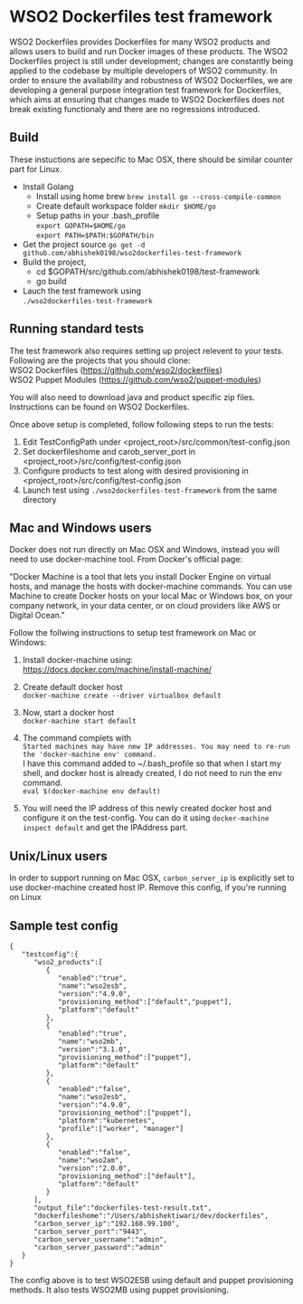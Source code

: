 # WSO2 Dockerfiles test framework

WSO2 Dockerfiles provides Dockerfiles for many WSO2 products and allows users to build and run Docker images of these products. The WSO2 Dockerfiles project is still under development; changes are constantly being applied to the codebase by multiple developers of WSO2 community. In order to ensure the availability and robustness of WSO2 Dockerfiles, we are developing a general purpose integration test framework for Dockerfiles, which aims at ensuring that changes made to WSO2 Dockerfiles does not break existing functionaly and there are no regressions introduced.

## Build 
These instuctions are sepecific to Mac OSX, there should be similar counter part for Linux.  
+ Install Golang
  * Install using home brew ` brew install go --cross-compile-common `
  * Create default workspace folder ` mkdir $HOME/go `
  * Setup paths in your .bash_profile  
     ` export GOPATH=$HOME/go `  
     ` export PATH=$PATH:$GOPATH/bin ` 
+ Get the project source
   ` go get -d github.com/abhishek0198/wso2dockerfiles-test-framework `
+ Build the project,  
  * cd $GOPATH/src/github.com/abhishek0198/test-framework  
  * go build
+ Lauch the test framework using  
  ` ./wso2dockerfiles-test-framework `

## Running standard tests
The test framework also requires setting up project relevent to your tests. Following are the projects that you should clone:  
WSO2 Dockerfiles (https://github.com/wso2/dockerfiles)  
WSO2 Puppet Modules (https://github.com/wso2/puppet-modules)  

You will also need to download java and product specific zip files. Instructions can be found on WSO2 Dockerfiles.  

Once above setup is completed, follow following steps to run the tests:  
1. Edit TestConfigPath under <project_root>/src/common/test-config.json  
2. Set dockerfileshome and carob_server_port in <project_root>/src/config/test-config.json  
3. Configure products to test along with desired provisioning in <project_root>/src/config/test-config.json  
4. Launch test using ```./wso2dockerfiles-test-framework``` from the same directory  

## Mac and Windows users
Docker does not run directly on Mac OSX and Windows, instead you will need to use docker-machine tool. From Docker's official page:  

"Docker Machine is a tool that lets you install Docker Engine on virtual hosts, and manage the hosts with docker-machine commands. You can use Machine to create Docker hosts on your local Mac or Windows box, on your company network, in your data center, or on cloud providers like AWS or Digital Ocean."

Follow the follwing instructions to setup test framework on Mac or Windows:  

1. Install docker-machine using:  
https://docs.docker.com/machine/install-machine/  

2. Create default docker host  
`` docker-machine create --driver virtualbox default ``  

3. Now, start a docker host  
`` docker-machine start default ``  

4. The command complets with  
`` Started machines may have new IP addresses. You may need to re-run the 'docker-machine env' command. ``  
I have this command added to ~/.bash_profile so that when I start my shell, and docker host is already created, I do not need to run the env command.  
`` eval $(docker-machine env default) ``  

5. You will need the IP address of this newly created docker host and configure it on the test-config. You can do it using `` docker-machine inspect default `` and get the IPAddress part.  

## Unix/Linux users  
In order to support running on Mac OSX, `carbon_server_ip` is explicitly set to use docker-machine created host IP. Remove this config, if you're running on Linux

## Sample test config  
```        
{
   "testconfig":{
      "wso2_products":[
         {
            "enabled":"true",
            "name":"wso2esb",
            "version":"4.9.0",
            "provisioning_method":["default","puppet"],
            "platform":"default"
         },
         {
            "enabled":"true",
            "name":"wso2mb",
            "version":"3.1.0",
            "provisioning_method":["puppet"],
            "platform":"default"
         },
         {
            "enabled":"false",
            "name":"wso2esb",
            "version":"4.9.0",
            "provisioning_method":["puppet"],
            "platform":"kubernetes",
            "profile":["worker", "manager"]
         },
         {
            "enabled":"false",
            "name":"wso2am",
            "version":"2.0.0",
            "provisioning_method":["default"],
            "platform":"default"
         }
      ],
      "output_file":"dockerfiles-test-result.txt",
      "dockerfileshome":"/Users/abhishektiwari/dev/dockerfiles",
      "carbon_server_ip":"192.168.99.100",
      "carbon_server_port":"9443",
      "carbon_server_username":"admin",
      "carbon_server_password":"admin"
   }
}
```
The config above is to test WSO2ESB using default and puppet provisioning methods. It also tests WSO2MB using puppet provisioning.
